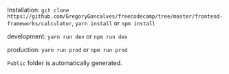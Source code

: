 Installation: `git clone https://github.com/GregoryGoncalves/freecodecamp/tree/master/frontend-frameworks/calculator`, `yarn install` or `npm install`

development: `yarn run dev` or `npm run dev`  

production: `yarn run prod` or `npm run prod`  

`Public` folder is automatically generated.

